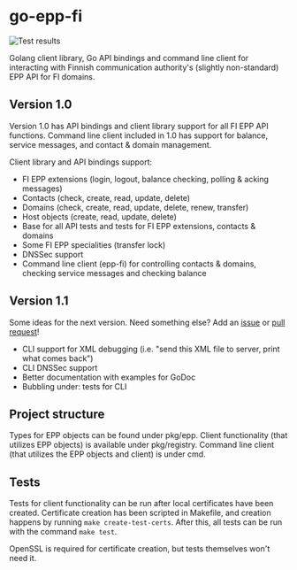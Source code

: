 # go-epp-fi
![Test results](https://github.com/ajmyyra/go-epp-fi/workflows/Tests/badge.svg)

Golang client library, Go API bindings and command line client for interacting with Finnish communication authority's (slightly non-standard) EPP API for FI domains.

## Version 1.0

Version 1.0 has API bindings and client library support for all FI EPP API functions.
Command line client included in 1.0 has support for balance, service messages, and contact & domain management.

Client library and API bindings support:
- FI EPP extensions (login, logout, balance checking, polling & acking messages)
- Contacts (check, create, read, update, delete)
- Domains (check, create, read, update, delete, renew, transfer)
- Host objects (create, read, update, delete)
- Base for all API tests and tests for FI EPP extensions, contacts & domains
- Some FI EPP specialities (transfer lock)
- DNSSec support
- Command line client (epp-fi) for controlling contacts & domains, checking service messages and checking balance


## Version 1.1

Some ideas for the next version. Need something else? Add an [issue](https://github.com/ajmyyra/go-epp-fi/issues) or [pull request](https://github.com/ajmyyra/go-epp-fi/pulls)!

- CLI support for XML debugging (i.e. "send this XML file to server, print what comes back")
- CLI DNSSec support
- Better documentation with examples for GoDoc
- Bubbling under: tests for CLI

## Project structure

Types for EPP objects can be found under pkg/epp.
Client functionality (that utilizes EPP objects) is available under pkg/registry.
Command line client (that utilizes the EPP objects and client) is under cmd.

## Tests

Tests for client functionality can be run after local certificates have been created.
Certificate creation has been scripted in Makefile, and creation happens by running `make create-test-certs`.
After this, all tests can be run with the command `make test`.

OpenSSL is required for certificate creation, but tests themselves won't need it.

